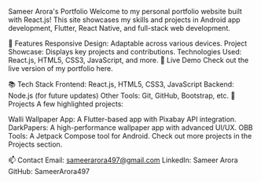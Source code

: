 Sameer Arora's Portfolio
Welcome to my personal portfolio website built with React.js! This site showcases my skills and projects in Android app development, Flutter, React Native, and full-stack web development.

🌟 Features
Responsive Design: Adaptable across various devices.
Project Showcase: Displays key projects and contributions.
Technologies Used: React.js, HTML5, CSS3, JavaScript, and more.
🚀 Live Demo
Check out the live version of my portfolio here.

📚 Tech Stack
Frontend: React.js, HTML5, CSS3, JavaScript
Backend: Node.js (for future updates)
Other Tools: Git, GitHub, Bootstrap, etc.
📂 Projects
A few highlighted projects:

Walli Wallpaper App: A Flutter-based app with Pixabay API integration.
DarkPapers: A high-performance wallpaper app with advanced UI/UX.
OBB Tools: A Jetpack Compose tool for Android.
Check out more projects in the Projects section.

📫 Contact
Email: sameerarora497@gmail.com
LinkedIn: Sameer Arora
GitHub: SameerArora497
